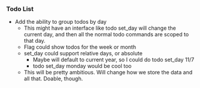 ### Todo List

- Add the ability to group todos by day
    - This might have an interface like todo set_day will change the
      current day, and then all the normal todo commands are scoped to
      that day.
    - Flag could show todos for the week or month
    - set_day could support relative days, or absolute
        - Maybe will default to current year, so I could do todo set_day 11/7
        - todo set_day monday would be cool too
    - This will be pretty ambitious. Will change how we store the data and all that.
      Doable, though.
